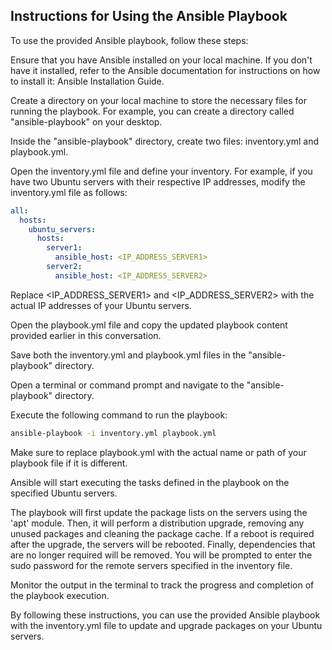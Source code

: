## Instructions for Using the Ansible Playbook

To use the provided Ansible playbook, follow these steps:

Ensure that you have Ansible installed on your local machine. If you don't have it installed, refer to the Ansible documentation for instructions on how to install it: Ansible Installation Guide.

Create a directory on your local machine to store the necessary files for running the playbook. For example, you can create a directory called "ansible-playbook" on your desktop.

Inside the "ansible-playbook" directory, create two files: inventory.yml and playbook.yml.

Open the inventory.yml file and define your inventory. For example, if you have two Ubuntu servers with their respective IP addresses, modify the inventory.yml file as follows:

```yaml
all:
  hosts:
    ubuntu_servers:
      hosts:
        server1:
          ansible_host: <IP_ADDRESS_SERVER1>
        server2:
          ansible_host: <IP_ADDRESS_SERVER2>
  ```

Replace <IP_ADDRESS_SERVER1> and <IP_ADDRESS_SERVER2> with the actual IP addresses of your Ubuntu servers.

Open the playbook.yml file and copy the updated playbook content provided earlier in this conversation.

Save both the inventory.yml and playbook.yml files in the "ansible-playbook" directory.

Open a terminal or command prompt and navigate to the "ansible-playbook" directory.

Execute the following command to run the playbook:

```bash
ansible-playbook -i inventory.yml playbook.yml
```

Make sure to replace playbook.yml with the actual name or path of your playbook file if it is different.

Ansible will start executing the tasks defined in the playbook on the specified Ubuntu servers.

The playbook will first update the package lists on the servers using the 'apt' module.
Then, it will perform a distribution upgrade, removing any unused packages and cleaning the package cache.
If a reboot is required after the upgrade, the servers will be rebooted.
Finally, dependencies that are no longer required will be removed.
You will be prompted to enter the sudo password for the remote servers specified in the inventory file.

Monitor the output in the terminal to track the progress and completion of the playbook execution.

By following these instructions, you can use the provided Ansible playbook with the inventory.yml file to update and upgrade packages on your Ubuntu servers.
